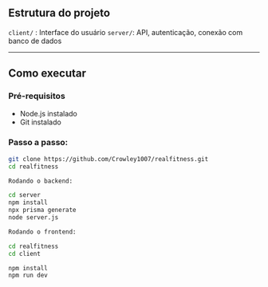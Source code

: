 ##  Estrutura do projeto

`client/` : Interface do usuário
`server/`: API, autenticação, conexão com banco de dados

---

##  Como executar

### Pré-requisitos
- Node.js instalado 
- Git instalado


### Passo a passo:

```bash
git clone https://github.com/Crowley1007/realfitness.git
cd realfitness

Rodando o backend:

cd server
npm install
npx prisma generate
node server.js 

Rodando o frontend:

cd realfitness
cd client

npm install
npm run dev
